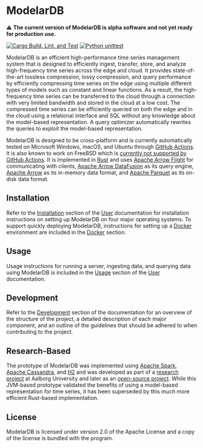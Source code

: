 # ModelarDB
:warning: **The current version of ModelarDB is alpha software and not yet ready for production use.**

[![Cargo Build, Lint, and Test](https://github.com/ModelarData/ModelarDB-RS/actions/workflows/cargo-build-lint-and-test-on-pr-and-push.yml/badge.svg)](https://github.com/ModelarData/ModelarDB-RS/actions/workflows/cargo-build-lint-and-test-on-pr-and-push.yml)
[![Python unittest](https://github.com/ModelarData/ModelarDB-RS/actions/workflows/python-unittest-on-pr-and-push.yml/badge.svg)](https://github.com/ModelarData/ModelarDB-RS/actions/workflows/python-unittest-on-pr-and-push.yml)

ModelarDB is an efficient high-performance time series management system that is designed to efficiently ingest, 
transfer, store, and analyze high-frequency time series across the edge and cloud. It provides state-of-the-art 
lossless compression, lossy compression, and query performance by efficiently compressing time series on the edge 
using multiple different types of models such as constant and linear functions. As a result, the high-frequency time 
series can be transferred to the cloud through a connection with very limited bandwidth and stored in the cloud at 
a low cost. The compressed time series can be efficiently queried on both the edge and in the cloud using a relational 
interface and SQL without any knowledge about the model-based representation. A query optimizer automatically rewrites 
the queries to exploit the model-based representation.

ModelarDB is designed to be cross-platform and is currently automatically tested on Microsoft Windows, macOS, and Ubuntu 
through [GitHub Actions](https://github.com/ModelarData/ModelarDB-RS/actions). It is also known to work on FreeBSD which 
is [currently not supported by GitHub Actions](https://github.com/actions/runner/issues/385). It is implemented in 
[Rust](https://www.rust-lang.org/) and uses [Apache Arrow Flight](https://github.com/apache/arrow-rs/tree/master/arrow-flight) 
for communicating with clients, [Apache Arrow DataFusion](https://github.com/apache/arrow-datafusion) as its query 
engine, [Apache Arrow](https://github.com/apache/arrow-rs) as its in-memory data format, and 
[Apache Parquet](https://github.com/apache/arrow-rs/tree/master/parquet) as its on-disk data format.

## Installation
Refer to the [Installation](docs/user/README.md#installation) section of the [User](docs/user/README.md) documentation 
for installation instructions on setting up ModelarDB on four major operating systems. To support quickly deploying 
ModelarDB, instructions for setting up a [Docker](https://docs.docker.com/) environment are included in the 
[Docker](docs/user/README.md#docker) section.

## Usage
Usage instructions for running a server, ingesting data, and querying data using ModelarDB is included in the 
[Usage](docs/user/README.md#usage) section of the [User](docs/user/README.md) documentation.

## Development
Refer to the [Development](docs/dev/README.md) section of the documentation for an overview of the structure of the 
project, a detailed description of each major component, and an outline of the guidelines that should be adhered 
to when contributing to the project.

## Research-Based
The prototype of ModelarDB was implemented using [Apache Spark](https://www.h2database.com/html/main.html),
[Apache Cassandra](https://cassandra.apache.org/_/index.html), and [H2](https://www.h2database.com/html/main.html)
and was developed as part of a [research project](https://github.com/skejserjensen/ModelarDB) at Aalborg University and
later as an [open-source project](https://github.com/ModelarData/ModelarDB). While this JVM-based prototype validated
the benefits of using a model-based representation for time series, it has been superseded by this much more efficient
Rust-based implementation.

## License
ModelarDB is licensed under version 2.0 of the Apache License and a copy of the
license is bundled with the program.

